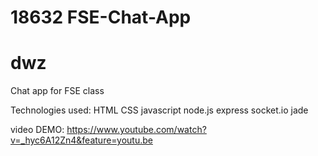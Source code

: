 # 18632 FSE-Chat-App
# dwz
Chat app for FSE class

Technologies used:
HTML
CSS
javascript
node.js
express
socket.io
jade


video DEMO: https://www.youtube.com/watch?v=_hyc6A12Zn4&feature=youtu.be